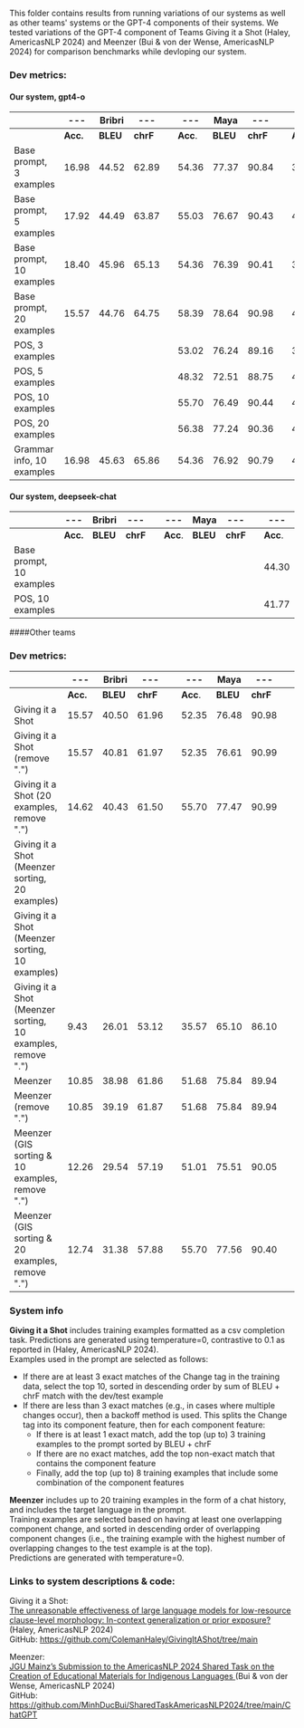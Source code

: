This folder contains results from running variations of our systems as well as other teams' systems or the GPT-4 components of their systems.
We tested variations of the GPT-4 component of Teams Giving it a Shot (Haley, AmericasNLP 2024) and Meenzer (Bui & von der Wense, AmericasNLP 2024) for comparison benchmarks while devloping our system.


### Dev metrics:
#### Our system, gpt4-o

|                           | ---      | Bribri   | ---      |   | ---      | Maya     | ---      |   | ---      | Guarani  | ---      |   | ---      | Nahuatl  | ---      |
|---------------------------|----------|----------|----------|---|----------|----------|----------|---|----------|----------|----------|---|----------|----------|----------|
|                           | **Acc.** | **BLEU** | **chrF** |   | **Acc**. | **BLEU** | **chrF** |   | **Acc**. | **BLEU** | **chrF** |   | **Acc**. | **BLEU** | **chrF** |
| Base prompt, 3 examples   | 16.98    | 44.52    | 62.89    |   | 54.36    | 77.37    | 90.84    |   | 39.24    | 47.44    | 85.39    |   | 1.14     | 4.86     | 34.98    |
| Base prompt, 5 examples   | 17.92    | 44.49    | 63.87    |   | 55.03    | 76.67    | 90.43    |   | 41.77    | 49.75    | 85.97    |   | 1.14     | 5.41     | 37.52    |
| Base prompt, 10 examples  | 18.40    | 45.96    | 65.13    |   | 54.36    | 76.39    | 90.41    |   | 39.24    | 49.24    | 84.70    |   | 1.14     | 6.38     | 38.88    |
| Base prompt, 20 examples  | 15.57    | 44.76    | 64.75    |   | 58.39    | 78.64    | 90.98    |   | 40.51    | 54.51    | 86.17    |   | 1.14     | 5.71     | 39.19    |
| POS, 3 examples           |          |          |          |   | 53.02    | 76.24    | 89.16    |   | 39.24    | 56.78    | 85.40    |   |          |          |          |
| POS, 5 examples           |          |          |          |   | 48.32    | 72.51    | 88.75    |   | 41.77    | 55.96    | 85.12    |   |          |          |          |
| POS, 10 examples          |          |          |          |   | 55.70    | 76.49    | 90.44    |   | 44.30    | 52.37    | 86.15    |   |          |          |          |
| POS, 20 examples          |          |          |          |   | 56.38    | 77.24    | 90.36    |   | 41.77    | 51.77    | 86.27    |   |          |          |          |
| Grammar info, 10 examples | 16.98    | 45.63    | 65.86    |   | 54.36    | 76.92    | 90.79    |   | 43.04    | 55.15    | 86.95    |   |          |          |          |

#### Our system, deepseek-chat
|                          | ---      | Bribri   | ---      |   | ---      | Maya     | ---      |   | ---      | Guarani  | ---      |   | ---      | Nahuatl  | ---      |
|--------------------------|----------|----------|----------|---|----------|----------|----------|---|----------|----------|----------|---|----------|----------|----------|
|                          | **Acc.** | **BLEU** | **chrF** |   | **Acc**. | **BLEU** | **chrF** |   | **Acc**. | **BLEU** | **chrF** |   | **Acc**. | **BLEU** | **chrF** |
| Base prompt, 10 examples |          |          |          |   |          |          |          |   | 44.30    | 55.63    | 87.18    |   |          |          |          |
| POS, 10 examples |          |          |          |   |          |          |          |   | 41.77    | 51.59    | 86.45    |   |          |          |          |

####Other teams

### Dev metrics:

|                                                             | ---      | Bribri   | ---      |   | ---      | Maya     | ---      |   | ---      | Guarani  | ---      |   | ---      | Nahuatl  | ---      |
|-------------------------------------------------------------|----------|----------|----------|---|----------|----------|----------|---|----------|----------|----------|---|----------|----------|----------|
|                                                             | **Acc.** | **BLEU** | **chrF** |   | **Acc**. | **BLEU** | **chrF** |   | **Acc**. | **BLEU** | **chrF** |   | **Acc**. | **BLEU** | **chrF** |
| Giving it a Shot                                            | 15.57    | 40.50    | 61.96    |   | 52.35    | 76.48    | 90.98    |   | 43.04    | 49.80    | 86.39    |   | 2.27     | 2.72     | 36.57    |
| Giving it a Shot (remove ".")                               | 15.57    | 40.81    | 61.97    |   | 52.35    | 76.61    | 90.99    |   | 45.57    | 52.97    | 86.47    |   |          |          |          |
| Giving it a Shot (20 examples, remove ".")                  | 14.62    | 40.43    | 61.50    |   | 55.70    | 77.47    | 90.99    |   | 44.30    | 52.41    | 85.81    |   |          |          |          |
| Giving it a Shot (Meenzer sorting, 20 examples)             |          |          |          |   |          |          |          |   | 41.77    | 50.18    | 85.34    |   |          |          |          |
| Giving it a Shot (Meenzer sorting, 10 examples)             |          |          |          |   |          |          |          |   | 43.04    | 47.82    | 84.76    |   |          |          |          |
| Giving it a Shot (Meenzer sorting, 10 examples, remove ".") | 9.43     | 26.01    | 53.12    |   | 35.57    | 65.10    | 86.10    |   | 44.30    | 50.81    | 84.86    |   | 1.70     | 1.08     | 35.66    |
| Meenzer                                                     | 10.85    | 38.98    | 61.86    |   | 51.68    | 75.84    | 89.94    |   | 45.57    | 53.65    | 86.00    |   | 1.70     | 4.31     | 43.17    |
| Meenzer (remove ".")                                        | 10.85    | 39.19    | 61.87    |   | 51.68    | 75.84    | 89.94    |   | 45.57    | 54.16    | 86.01    |   | 1.70     | 4.31     | 43.17    |
| Meenzer (GIS sorting & 10 examples, remove ".")             | 12.26    | 29.54    | 57.19    |   | 51.01    | 75.51    | 90.05    |   | 41.77    | 53.98    | 87.18    |   |          |          |          |
| Meenzer (GIS sorting & 20 examples, remove ".")             | 12.74    | 31.38    | 57.88    |   | 55.70    | 77.56    | 90.40    |   | 41.77    | 51.72    | 85.69    |   |          |          |          |



### System info
**Giving it a Shot** includes training examples formatted as a csv completion task. Predictions are generated using temperature=0, contrastive to 0.1 as reported in (Haley, AmericasNLP 2024).\
Examples used in the prompt are selected as follows:
- If there are at least 3 exact matches of the Change tag in the training data, select the top 10, sorted in descending order by sum of BLEU + chrF match with the dev/test example
- If there are less than 3 exact matches (e.g., in cases where multiple changes occur), then a backoff method is used. This splits the Change tag into its component feature, then for each component feature:
  - If there is at least 1 exact match, add the top (up to) 3 training examples to the prompt sorted by BLEU + chrF
  - If there are no exact matches, add the top non-exact match that contains the component feature
  - Finally, add the top (up to) 8 training examples that include some combination of the component features


**Meenzer** includes up to 20 training examples in the form of a chat history, and includes the target language in the prompt.\
Training examples are selected based on having at least one overlapping component change, and sorted in descending order of overlapping component changes (i.e., the training example with the highest number of overlapping changes to the test example is at the top).\
Predictions are generated with temperature=0.


### Links to system descriptions & code:
Giving it a Shot:\
[The unreasonable effectiveness of large language models for low-resource clause-level morphology: In-context generalization or prior exposure?](https://aclanthology.org/2024.americasnlp-1.20.pdf) (Haley, AmericasNLP 2024)\
GitHub: https://github.com/ColemanHaley/GivingItAShot/tree/main

Meenzer:\
[JGU Mainz’s Submission to the AmericasNLP 2024 Shared Task on the Creation of Educational Materials for Indigenous Languages
](https://aclanthology.org/2024.americasnlp-1.23/) (Bui & von der Wense, AmericasNLP 2024)\
GitHub: https://github.com/MinhDucBui/SharedTaskAmericasNLP2024/tree/main/ChatGPT
